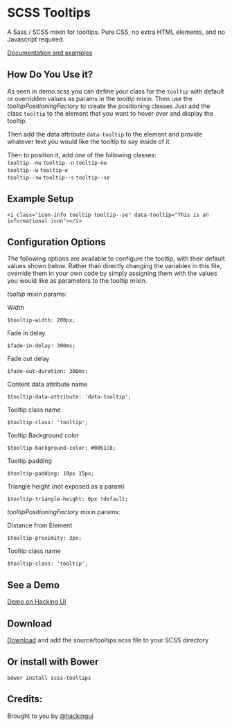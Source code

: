 SCSS Tooltips
===========

A Sass / SCSS mixin for tooltips. Pure CSS, no extra HTML elements, and no Javascript required. 

[Documentation and examples](http://hackingui.com/front-end/scss-tooltips/)

How Do You Use it?
-----------
As seen in demo.scss you can define your class for the `tooltip` with default or overridden values as params in the *tooltip* mixin.
Then use the *tooltipPositioningFactory* to create the positioning classes 
Just add the class `tooltip` to the element that you want to hover over and display the tooltip.

Then add the data attribute `data-tooltip` to the element and provide whatever text you would like the tooltip to say inside of it.

Then to position it, add one of the following classes:<br>
`tooltip--nw` `tooltip--n` `tooltip-ne`<br>
`tooltip--w`               `tooltip-e`<br>
`tooltip--sw` `tooltip--s` `tooltip--se`<br>

Example Setup
-----------
```
<i class="icon-info tooltip tooltip--se" data-tooltip="This is an informational icon"></i>
```

Configuration Options
-----------
The following options are available to configure the tooltip, with their default values shown below. Rather than directly changing the variables in this file, override them in your own code by simply assigning them with the values you would like as parameters to the tooltip mixin.

*tooltip* mixin params:

Width
```
$tooltip-width: 200px;
```
Fade in delay
```
$fade-in-delay: 300ms;
```
Fade out delay
```
$fade-out-duration: 300ms;
```
Content data attribute name
```
$tooltip-data-attribute: 'data-tooltip';
```
Tooltip class name
```
$tooltip-class: 'tooltip';
```
Tooltip Background color
```
$tooltip-background-color: #0061c8;
```
Tooltip padding
```
$tooltip-padding: 10px 15px;
```

Triangle height (not exposed as a param)
```
$tooltip-triangle-height: 6px !default;
```

*tooltipPositioningFactory* mixin params:

Distance from Element
```
$tooltip-proximity: 3px;
```
Tooltip class name
```
$tooltip-class: 'tooltip';
```
See a Demo
-----------
[Demo on Hacking UI](http://hackingui.com/front-end/scss-tooltips/)


Download
-----------
[Download](http://hackingui.com/front-end/scss-tooltips/) and add the source/tooltips.scss file to your SCSS directory 

Or install with Bower
-----------
`bower install scss-tooltips`


Credits:
-----------
Brought to you by [@hackingui](http://twitter.com/hackingui)
